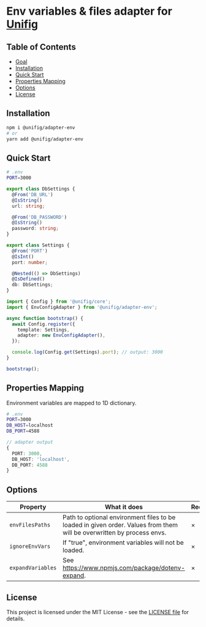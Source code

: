 # Env variables & files adapter for [Unifig](https://github.com/Matii96/unifig)

## Table of Contents

- [Goal](#goal)
- [Installation](#installation)
- [Quick Start](#quick_start)
- [Properties Mapping](#properties_mapping)
- [Options](#options)
- [License](#license)

## Installation

<a name="installation"></a>

```bash
npm i @unifig/adapter-env
# or
yarn add @unifig/adapter-env
```

## Quick Start

<a name="quick_start"></a>

```bash
# .env
PORT=3000
```

```ts
export class DbSettings {
  @From('DB_URL')
  @IsString()
  url: string;

  @From('DB_PASSWORD')
  @IsString()
  password: string;
}

export class Settings {
  @From('PORT')
  @IsInt()
  port: number;

  @Nested(() => DbSettings)
  @IsDefined()
  db: DbSettings;
}
```

```ts
import { Config } from '@unifig/core';
import { EnvConfigAdapter } from '@unifig/adapter-env';

async function bootstrap() {
  await Config.register({
    template: Settings,
    adapter: new EnvConfigAdapter(),
  });

  console.log(Config.get(Settings).port); // output: 3000
}

bootstrap();
```

## Properties Mapping

<a name="properties_mapping"></a>

Environment variables are mapped to 1D dictionary.

```bash
# .env
PORT=3000
DB_HOST=localhost
DB_PORT=4588
```

```ts
// adapter output
{
  PORT: 3000,
  DB_HOST: 'localhost',
  DB_PORT: 4588
}
```

## Options

<a name="options"></a>

| Property          | What it does                                                                                                          | Required |
| ----------------- | --------------------------------------------------------------------------------------------------------------------- | -------- |
| `envFilesPaths`   | Path to optional environment files to be loaded in given order. Values from them will be overwritten by process envs. | &times;  |
| `ignoreEnvVars`   | If "true", environment variables will not be loaded.                                                                  | &times;  |
| `expandVariables` | See https://www.npmjs.com/package/dotenv-expand.                                                                      | &times;  |

## License

<a name="license"></a>

This project is licensed under the MIT License - see the [LICENSE file](https://github.com/Matii96/unifig/tree/main/LICENSE) for details.
